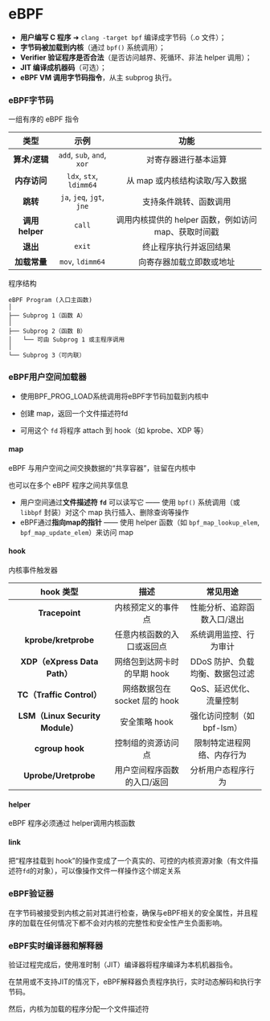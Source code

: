 # eBPF



* **用户编写 C 程序** ➜ `clang -target bpf` 编译成字节码（.o 文件）；
* **字节码被加载到内核**（通过 `bpf()` 系统调用）；
* **Verifier 验证程序是否合法**（是否访问越界、死循环、非法 helper 调用）；
* **JIT 编译成机器码**（可选）；
* **eBPF VM 调用字节码指令**，从主 subprog 执行。



### eBPF字节码

 一组有序的 eBPF 指令

|      类型       |            示例            |                         功能                         |
| :-------------: | :------------------------: | :--------------------------------------------------: |
|  **算术/逻辑**  | `add`, `sub`, `and`, `xor` |                 对寄存器进行基本运算                 |
|  **内存访问**   |  `ldx`, `stx`, `ldimm64`   |            从 map 或内核结构读取/写入数据            |
|    **跳转**     | `ja`, `jeq`, `jgt`, `jne`  |                支持条件跳转、函数调用                |
| **调用 helper** |           `call`           | 调用内核提供的 helper 函数，例如访问 map、获取时间戳 |
|    **退出**     |           `exit`           |                终止程序执行并返回结果                |
|  **加载常量**   |      `mov`, `ldimm64`      |               向寄存器加载立即数或地址               |

程序结构

```
eBPF Program (入口主函数)     
│
├── Subprog 1（函数 A）
│
├── Subprog 2（函数 B）
│   └── 可由 Subprog 1 或主程序调用
│
└── Subprog 3（可内联）
```



### eBPF用户空间加载器

* 使用BPF_PROG_LOAD系统调用将eBPF字节码加载到内核中
* 创建 map，返回一个文件描述符fd

* 可用这个 `fd` 将程序 attach 到 hook（如 kprobe、XDP 等）

#### map

eBPF 与用户空间之间交换数据的“共享容器”，驻留在内核中

也可以在多个 eBPF 程序之间共享信息

* 用户空间通过**文件描述符 `fd`** 可以读写它 —— 使用 `bpf()` 系统调用（或 `libbpf` 封装）对这个 map 执行插入、删除查询等操作
* eBPF通过**指向map的指针** —— 使用 helper 函数（如 `bpf_map_lookup_elem`, `bpf_map_update_elem`）来访问 map

#### hook

内核事件触发器

|            hook 类型             |             描述              |            常见用途             |
| :------------------------------: | :---------------------------: | :-----------------------------: |
|          **Tracepoint**          |      内核预定义的事件点       |   性能分析、追踪函数入口/退出   |
|       **kprobe/kretprobe**       |  任意内核函数的入口或返回点   |     系统调用监控、行为审计      |
|   **XDP（eXpress Data Path）**   |  网络包到达网卡时的早期 hook  | DDoS 防护、负载均衡、数据包过滤 |
|    **TC（Traffic Control）**     | 网络数据包在 socket 层的 hook |     QoS、延迟优化、流量控制     |
| **LSM（Linux Security Module）** |         安全策略 hook         |   强化访问控制（如 bpf-lsm）    |
|         **cgroup hook**          |      控制组的资源访问点       |   限制特定进程网络、内存行为    |
|       **Uprobe/Uretprobe**       |  用户空间程序函数的入口/返回  |       分析用户态程序行为        |

#### helper

eBPF 程序必须通过 helper调用内核函数

#### link

把“程序挂载到 hook”的操作变成了一个真实的、可控的内核资源对象（有文件描述符`fd`的对象），可以像操作文件一样操作这个绑定关系

### eBPF验证器

在字节码被接受到内核之前对其进行检查，确保与eBPF相关的安全属性，并且程序的加载在任何情况下都不会对内核的完整性和安全性产生负面影响。



### eBPF实时编译器和解释器

验证过程完成后，使用准时制（JIT）编译器将程序编译为本机机器指令。

在禁用或不支持JIT的情况下，eBPF解释器负责程序执行，实时动态解码和执行字节码。

然后，内核为加载的程序分配一个文件描述符

